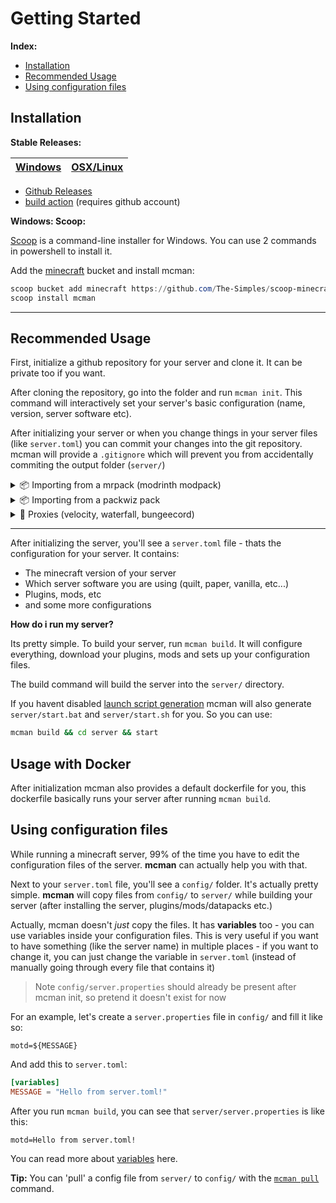 <!-- markdownlint-disable MD033 -->
[latest-win]: https://github.com/ParadigmMC/mcman/releases/latest/download/mcman.exe
[latest-linux]: https://github.com/ParadigmMC/mcman/releases/latest/download/mcman

# Getting Started

**Index:**

- [Installation](#installation)
- [Recommended Usage](#recommended-usage)
- [Using configuration files](#using-configuration-files)

## Installation

**Stable Releases:**

| [Windows][latest-win] | [OSX/Linux][latest-linux] |
| :-------------------: | :-----------------------: |

- [Github Releases](https://github.com/ParadigmMC/mcman/releases)
- [build action](https://github.com/ParadigmMC/mcman/actions/workflows/build.yml) (requires github account)

**Windows: Scoop:**

[Scoop](https://scoop.sh/) is a command-line installer for Windows. You can use 2 commands in powershell to install it.

Add the [minecraft](https://github.com/The-Simples/scoop-minecraft) bucket and install mcman:

```powershell
scoop bucket add minecraft https://github.com/The-Simples/scoop-minecraft
scoop install mcman
```

---

## Recommended Usage

First, initialize a github repository for your server and clone it. It can be private too if you want.

After cloning the repository, go into the folder and run `mcman init`. This command will interactively set your server's basic configuration (name, version, server software etc).

After initializing your server or when you change things in your server files (like `server.toml`) you can commit your changes into the git repository. mcman will provide a `.gitignore` which will prevent you from accidentally commiting the output folder (`server/`)

<details>
<summary>
📦 Importing from a mrpack (modrinth modpack)
</summary>

You can use the `--mrpack` flag on `mcman init` to import from an mrpack while initializing a server.

- If its from modrinth, like [adrenaserver](https://modrinth.com/modpack/adrenaserver): `mcman init --mrpack mr:adrenaserver`

Use `mr:` and then the project id/slug of the modpack (should be visible on the url)

- You can also just paste in the modpack page's url: `mcman init --mrpack https://modrinth.com/modpack/adrenaserver`

- If its from another source, you can provide a download link to it: `mcman init --mrpack https://example.com/pack.mrpack`

- If its a file: `mcman init --mrpack ../modpacks/pack.mrpack`

If your server is already initialized, use the `mcman import mrpack <source>` command. The source argument also accepts the sources defined above.
</details>

<details>
<summary>
📦 Importing from a packwiz pack
</summary>

You can use the `--packwiz` (alias `--pw`) flag on `mcman init` to import a packwiz pack while initializing.

**If the pack is in your filesystem**:

```sh
mcman init --pw path/to/pack.toml
```

**If the pack is online**:

```sh
mcman init --pw https://raw.githack.com/EXAMPLE/EXAMPLE/main/pack.toml
```

If your server is already initialized, use the `mcman import packwiz <source>` command. The source argument also accepts the sources defined above.
</details>

<details>
<summary>
🧵 Proxies (velocity, waterfall, bungeecord)
</summary>

Yes, you can use proxies with mcman. Just select "proxy server" while running `mcman init`
</details>

---

After initializing the server, you'll see a `server.toml` file - thats the configuration for your server. It contains:

- The minecraft version of your server
- Which server software you are using (quilt, paper, vanilla, etc...)
- Plugins, mods, etc
- and some more configurations

**How do i run my server?**

Its pretty simple. To build your server, run `mcman build`. It will configure everything, download your plugins, mods and sets up your configuration files.

The build command will build the server into the `server/` directory.

If you havent disabled [launch script generation](./DOCS.md#server-launcher) mcman will also generate `server/start.bat` and `server/start.sh` for you. So you can use:

```sh
mcman build && cd server && start
```

## Usage with Docker

After initialization mcman also provides a default dockerfile for you, this dockerfile basically runs your server after running `mcman build`.

## Using configuration files

While running a minecraft server, 99% of the time you have to edit the configuration files of the server. **mcman** can actually help you with that.

Next to your `server.toml` file, you'll see a `config/` folder. It's actually pretty simple. **mcman** will copy files from `config/` to `server/` while building your server (after installing the server, plugins/mods/datapacks etc.)

Actually, mcman doesn't *just* copy the files. It has **variables** too - you can use variables inside your configuration files. This is very useful if you want to have something (like the server name) in multiple places - if you want to change it, you can just change the variable in `server.toml` (instead of manually going through every file that contains it)

> Note
> `config/server.properties` should already be present after mcman init, so pretend it doesn't exist for now

For an example, let's create a `server.properties` file in `config/` and fill it like so:

```properties
motd=${MESSAGE}
```

And add this to `server.toml`:

```toml
[variables]
MESSAGE = "Hello from server.toml!"
```

After you run `mcman build`, you can see that `server/server.properties` is like this:

```properties
motd=Hello from server.toml!
```

You can read more about [variables](./DOCS.md#variables) here.

**Tip:** You can 'pull' a config file from `server/` to `config/` with the [`mcman pull`](./DOCS.md#mcman-pull-file) command.
